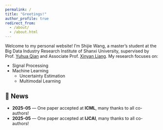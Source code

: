 ```yaml
---
permalink: /
title: "Greetings!"
author_profile: true
redirect_from: 
  - /about/
  - /about.html
---
```


Welcome to my personal website! I’m Shijie Wang, a master’s student at the Big Data Industry Research Institute of Shanxi University, supervised by Prof. [Yuhua Qian](http://dig.sxu.edu.cn/qyh/) and Associate Prof. [Xinyan Liang](https://xinyanliang.github.io/). My research focuses on:

- Signal Processing  
- Machine Learning  
  - Uncertainty Estimation  
  - Multimodal Learning  

## 📰 News

- **2025-05** — One paper accepted at **ICML**, many thanks to all co-authors!  
- **2025-05** — One paper accepted at **IJCAI**, many thanks to all co-authors!  

